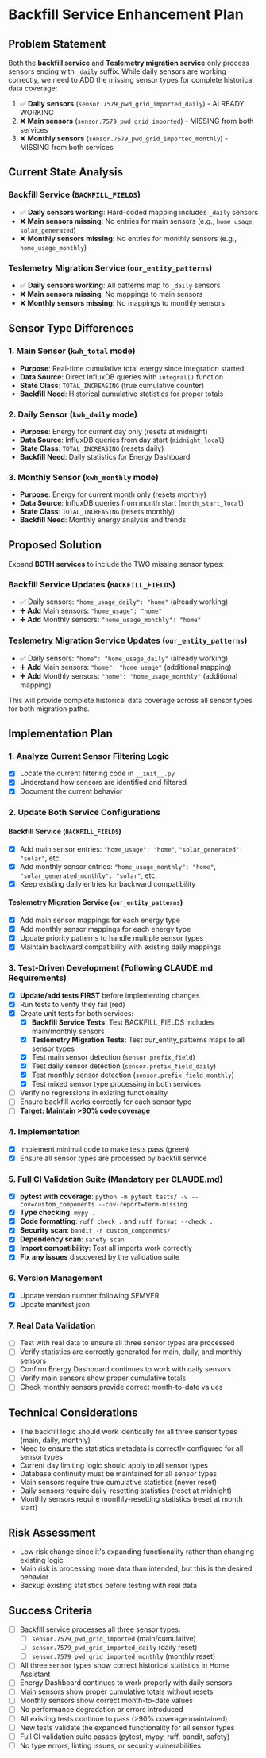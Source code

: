 # Backfill Service Enhancement Plan

## Problem Statement
Both the **backfill service** and **Teslemetry migration service** only process sensors ending with `_daily` suffix. While daily sensors are working correctly, we need to ADD the missing sensor types for complete historical data coverage:
1. ✅ **Daily sensors** (`sensor.7579_pwd_grid_imported_daily`) - ALREADY WORKING  
2. ❌ **Main sensors** (`sensor.7579_pwd_grid_imported`) - MISSING from both services
3. ❌ **Monthly sensors** (`sensor.7579_pwd_grid_imported_monthly`) - MISSING from both services

## Current State Analysis
### Backfill Service (`BACKFILL_FIELDS`)
- ✅ **Daily sensors working**: Hard-coded mapping includes `_daily` sensors
- ❌ **Main sensors missing**: No entries for main sensors (e.g., `home_usage`, `solar_generated`)
- ❌ **Monthly sensors missing**: No entries for monthly sensors (e.g., `home_usage_monthly`)

### Teslemetry Migration Service (`our_entity_patterns`)
- ✅ **Daily sensors working**: All patterns map to `_daily` sensors  
- ❌ **Main sensors missing**: No mappings to main sensors
- ❌ **Monthly sensors missing**: No mappings to monthly sensors

## Sensor Type Differences
### 1. Main Sensor (`kwh_total` mode)
- **Purpose**: Real-time cumulative total energy since integration started
- **Data Source**: Direct InfluxDB queries with `integral()` function
- **State Class**: `TOTAL_INCREASING` (true cumulative counter)
- **Backfill Need**: Historical cumulative statistics for proper totals

### 2. Daily Sensor (`kwh_daily` mode) 
- **Purpose**: Energy for current day only (resets at midnight)
- **Data Source**: InfluxDB queries from day start (`midnight_local`)
- **State Class**: `TOTAL_INCREASING` (resets daily)
- **Backfill Need**: Daily statistics for Energy Dashboard

### 3. Monthly Sensor (`kwh_monthly` mode)
- **Purpose**: Energy for current month only (resets monthly)  
- **Data Source**: InfluxDB queries from month start (`month_start_local`)
- **State Class**: `TOTAL_INCREASING` (resets monthly)
- **Backfill Need**: Monthly energy analysis and trends

## Proposed Solution
Expand **BOTH services** to include the TWO missing sensor types:

### Backfill Service Updates (`BACKFILL_FIELDS`)
- ✅ Daily sensors: `"home_usage_daily": "home"` (already working)
- ➕ **Add** Main sensors: `"home_usage": "home"` 
- ➕ **Add** Monthly sensors: `"home_usage_monthly": "home"`

### Teslemetry Migration Service Updates (`our_entity_patterns`)
- ✅ Daily sensors: `"home": "home_usage_daily"` (already working)
- ➕ **Add** Main sensors: `"home": "home_usage"` (additional mapping)
- ➕ **Add** Monthly sensors: `"home": "home_usage_monthly"` (additional mapping)

This will provide complete historical data coverage across all sensor types for both migration paths.

## Implementation Plan

### 1. Analyze Current Sensor Filtering Logic
- [x] Locate the current filtering code in `__init__.py`
- [x] Understand how sensors are identified and filtered
- [x] Document the current behavior

### 2. Update Both Service Configurations
#### Backfill Service (`BACKFILL_FIELDS`)
- [x] Add main sensor entries: `"home_usage": "home"`, `"solar_generated": "solar"`, etc.
- [x] Add monthly sensor entries: `"home_usage_monthly": "home"`, `"solar_generated_monthly": "solar"`, etc.
- [x] Keep existing daily entries for backward compatibility

#### Teslemetry Migration Service (`our_entity_patterns`) 
- [x] Add main sensor mappings for each energy type
- [x] Add monthly sensor mappings for each energy type  
- [x] Update priority patterns to handle multiple sensor types
- [x] Maintain backward compatibility with existing daily mappings

### 3. Test-Driven Development (Following CLAUDE.md Requirements)
- [x] **Update/add tests FIRST** before implementing changes
- [x] Run tests to verify they fail (red)
- [x] Create unit tests for both services:
  - [x] **Backfill Service Tests**: Test BACKFILL_FIELDS includes main/monthly sensors
  - [x] **Teslemetry Migration Tests**: Test our_entity_patterns maps to all sensor types  
  - [x] Test main sensor detection (`sensor.prefix_field`)
  - [x] Test daily sensor detection (`sensor.prefix_field_daily`) 
  - [x] Test monthly sensor detection (`sensor.prefix_field_monthly`)
  - [x] Test mixed sensor type processing in both services
- [ ] Verify no regressions in existing functionality
- [ ] Ensure backfill works correctly for each sensor type
- [ ] **Target: Maintain >90% code coverage**

### 4. Implementation
- [x] Implement minimal code to make tests pass (green)
- [x] Ensure all sensor types are processed by backfill service

### 5. Full CI Validation Suite (Mandatory per CLAUDE.md)
- [x] **pytest with coverage**: `python -m pytest tests/ -v --cov=custom_components --cov-report=term-missing`
- [x] **Type checking**: `mypy .`
- [x] **Code formatting**: `ruff check .` and `ruff format --check .`
- [x] **Security scan**: `bandit -r custom_components/`
- [x] **Dependency scan**: `safety scan`  
- [x] **Import compatibility**: Test all imports work correctly
- [x] **Fix any issues** discovered by the validation suite

### 6. Version Management
- [x] Update version number following SEMVER
- [x] Update manifest.json

### 7. Real Data Validation
- [ ] Test with real data to ensure all three sensor types are processed
- [ ] Verify statistics are correctly generated for main, daily, and monthly sensors
- [ ] Confirm Energy Dashboard continues to work with daily sensors
- [ ] Verify main sensors show proper cumulative totals
- [ ] Check monthly sensors provide correct month-to-date values

## Technical Considerations
- The backfill logic should work identically for all three sensor types (main, daily, monthly)
- Need to ensure the statistics metadata is correctly configured for all sensor types
- Current day limiting logic should apply to all sensor types
- Database continuity must be maintained for all sensor types
- Main sensors require true cumulative statistics (never reset)
- Daily sensors require daily-resetting statistics (reset at midnight)
- Monthly sensors require monthly-resetting statistics (reset at month start)

## Risk Assessment
- Low risk change since it's expanding functionality rather than changing existing logic
- Main risk is processing more data than intended, but this is the desired behavior
- Backup existing statistics before testing with real data

## Success Criteria
- [ ] Backfill service processes all three sensor types:
  - [ ] `sensor.7579_pwd_grid_imported` (main/cumulative)
  - [ ] `sensor.7579_pwd_grid_imported_daily` (daily reset)  
  - [ ] `sensor.7579_pwd_grid_imported_monthly` (monthly reset)
- [ ] All three sensor types show correct historical statistics in Home Assistant
- [ ] Energy Dashboard continues to work properly with daily sensors
- [ ] Main sensors show proper cumulative totals without resets
- [ ] Monthly sensors show correct month-to-date values
- [ ] No performance degradation or errors introduced
- [ ] All existing tests continue to pass (>90% coverage maintained)
- [ ] New tests validate the expanded functionality for all sensor types
- [ ] Full CI validation suite passes (pytest, mypy, ruff, bandit, safety)
- [ ] No type errors, linting issues, or security vulnerabilities